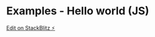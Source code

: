 # Examples - Hello world (JS)

[Edit on StackBlitz ⚡️](https://stackblitz.com/edit/smplr-hello-world-js)
